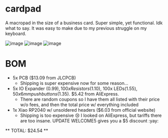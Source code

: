 # cardpad
A macropad in the size of a business card. Super simple, yet functional. Idk what to say. It was easy to make due to my previous struggle on my keyboard. 

![image](https://github.com/user-attachments/assets/ceb09e2b-db45-4f75-a04f-7c065dcecaf8)
![image](https://github.com/user-attachments/assets/2927bcd1-3b95-4241-aec4-855ea7889946)
![image](https://github.com/user-attachments/assets/34e39ab1-8c0a-4955-8df5-a3eb6aa26f14)

# BOM
* 5x PCB ($13.09 from JLCPCB)
  * Shipping is super expensive now for some reason...
* 5x IO Expander ($0.99), 100x Resistors ($1.10), 100x LEDs($1.55), 50x 6mm push buttons ($1.35). $5.42 from AliExpress.
  *  There are random coupons so I have them all listed with their price w/o fees, and then the total price w/ everything included
* 1x Xiao RP2040 w/ unsoldered headers ($6.03 from official website)
  * Shipping is too expensive :cry: I looked on AliExpress, but tariffs there are too insane. UPDATE WELCOME5 gives you a $5 discount :yay:
 
** TOTAL: $24.54 **
